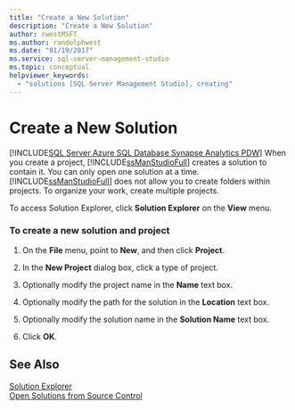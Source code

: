 ```yaml
---
title: "Create a New Solution"
description: "Create a New Solution"
author: rwestMSFT
ms.author: randolphwest
ms.date: "01/19/2017"
ms.service: sql-server-management-studio
ms.topic: conceptual
helpviewer_keywords:
  - "solutions [SQL Server Management Studio], creating"
---
```

# Create a New Solution
[!INCLUDE[SQL Server Azure SQL Database Synapse Analytics PDW](../includes/applies-to-version/sql-asdb-asdbmi-asa-pdw.md)]
When you create a project, [!INCLUDE[ssManStudioFull](../includes/ssmanstudiofull-md.md)] creates a solution to contain it. You can only open one solution at a time. [!INCLUDE[ssManStudioFull](../includes/ssmanstudiofull-md.md)] does not allow you to create folders within projects. To organize your work, create multiple projects.  
  
To access Solution Explorer, click **Solution Explorer** on the **View** menu.  
  
### To create a new solution and project  
  
1.  On the **File** menu, point to **New**, and then click **Project**.  
  
2.  In the **New Project** dialog box, click a type of project.  
  
3.  Optionally modify the project name in the **Name** text box.  
  
4.  Optionally modify the path for the solution in the **Location** text box.  
  
5.  Optionally modify the solution name in the **Solution Name** text box.  
  
6.  Click **OK**.  
  
## See Also  
[Solution Explorer](solution-explorer.md)  
[Open Solutions from Source Control](/azure-data-studio/source-control)  
